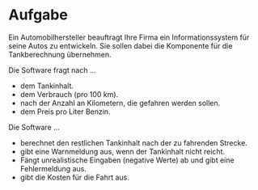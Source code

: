 # Aufgabe
Ein Automobilhersteller beauftragt Ihre Firma ein Informationssystem für seine Autos zu entwickeln.
Sie sollen dabei die Komponente für die Tankberechnung übernehmen.

Die Software fragt nach …
- dem Tankinhalt.
- dem Verbrauch (pro 100 km).
- nach der Anzahl an Kilometern, die gefahren werden sollen.
- dem Preis pro Liter Benzin.
 
Die Software …
- berechnet den restlichen Tankinhalt nach der zu fahrenden Strecke.
- gibt eine Warnmeldung aus, wenn der Tankinhalt nicht reicht.
- Fängt unrealistische Eingaben (negative Werte) ab und gibt eine Fehlermeldung aus.
- gibt die Kosten für die Fahrt aus.
